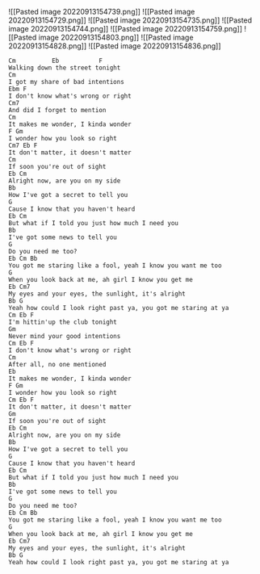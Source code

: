 ![[Pasted image 20220913154739.png]] ![[Pasted image 20220913154729.png]] ![[Pasted image 20220913154735.png]] ![[Pasted image 20220913154744.png]] ![[Pasted image 20220913154759.png]] ![[Pasted image 20220913154803.png]] ![[Pasted image 20220913154828.png]] ![[Pasted image 20220913154836.png]]
```
Cm          Eb           F
Walking down the street tonight
Cm
I got my share of bad intentions
Ebm F
I don't know what's wrong or right
Cm7
And did I forget to mention
Cm
It makes me wonder, I kinda wonder
F Gm
I wonder how you look so right
Cm7 Eb F
It don't matter, it doesn't matter
Cm
If soon you're out of sight
Eb Cm
Alright now, are you on my side
Bb
How I've got a secret to tell you
G
Cause I know that you haven't heard
Eb Cm
But what if I told you just how much I need you
Bb
I've got some news to tell you
G
Do you need me too?
Eb Cm Bb
You got me staring like a fool, yeah I know you want me too
G
When you look back at me, ah girl I know you get me
Eb Cm7
My eyes and your eyes, the sunlight, it's alright
Bb G
Yeah how could I look right past ya, you got me staring at ya
Cm Eb F
I'm hittin'up the club tonight
Gm
Never mind your good intentions
Cm Eb F
I don't know what's wrong or right
Cm
After all, no one mentioned
Eb
It makes me wonder, I kinda wonder
F Gm
I wonder how you look so right
Cm Eb F
It don't matter, it doesn't matter
Gm
If soon you're out of sight
Eb Cm
Alright now, are you on my side
Bb
How I've got a secret to tell you
G
Cause I know that you haven't heard
Eb Cm
But what if I told you just how much I need you
Bb
I've got some news to tell you
G
Do you need me too?
Eb Cm Bb
You got me staring like a fool, yeah I know you want me too
G
When you look back at me, ah girl I know you get me
Eb Cm7
My eyes and your eyes, the sunlight, it's alright
Bb G
Yeah how could I look right past ya, you got me staring at ya
